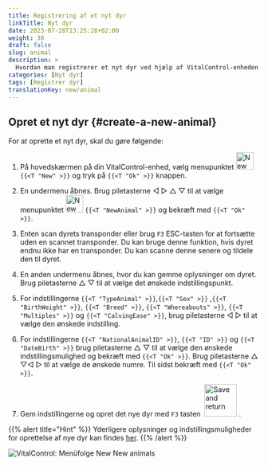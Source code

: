 ```yaml
---
title: Registrering af et nyt dyr
linkTitle: Nyt dyr
date: 2023-07-28T13:25:28+02:00
weight: 30
draft: false
slug: animal
description: >
  Hvordan man registrerer et nyt dyr ved hjælp af VitalControl-enheden.
categories: [Nyt dyr]
tags: [Registrer dyr]
translationKey: new/animal
---
```

## Opret et nyt dyr {#create-a-new-animal}

For at oprette et nyt dyr, skal du gøre følgende:

1. På hovedskærmen på din VitalControl-enhed, vælg menupunktet <img src="/icons/main/new-animal.svg" width="35" align="bottom" alt="New animal" /> `{{<T "New" >}}` og tryk på `{{<T "Ok" >}}` knappen.

2. En undermenu åbnes. Brug piletasterne ◁ ▷ △ ▽ til at vælge menupunktet <img src="/icons/main/new-animal.svg" width="35" align="bottom" alt="New animal" /> `{{<T "NewAnimal" >}}` og bekræft med `{{<T "Ok" >}}`.

3. Enten scan dyrets transponder eller brug `F3` ESC-tasten for at fortsætte uden en scannet transponder. Du kan bruge denne funktion, hvis dyret endnu ikke har en transponder. Du kan scanne denne senere og tildele den til dyret.

4. En anden undermenu åbnes, hvor du kan gemme oplysninger om dyret. Brug piletasterne △ ▽ til at vælge det ønskede indstillingspunkt.

5. For indstillingerne `{{<T "TypeAnimal" >}}`,`{{<T "Sex" >}}` ,`{{<T "BirthWeight" >}}`, `{{<T "Breed" >}}`, `{{<T "Whereabouts" >}}`, `{{<T "Multiples" >}}` og `{{<T "CalvingEase" >}}`, brug piletasterne ◁ ▷ til at vælge den ønskede indstilling.

6. For indstillingerne `{{<T "NationalAnimalID" >}}`, `{{<T "ID" >}}` og `{{<T "DateBirth" >}}` brug piletasterne △ ▽ til at vælge den ønskede indstillingsmulighed og bekræft med `{{<T "Ok" >}}`. Brug piletasterne △ ▽◁ ▷ til at vælge de ønskede numre. Til sidst bekræft med `{{<T "Ok" >}}`.

7. Gem indstillingerne og opret det nye dyr med `F3` tasten &nbsp;<img src="/icons/footer/save_exit.svg" width="65" align="bottom" alt="Save and return" />&nbsp;.

{{% alert title="Hint" %}}
Yderligere oplysninger og indstillingsmuligheder for oprettelse af nye dyr kan findes [her](../../settings/animal-registration/).
{{% /alert %}}

   ![VitalControl: Menüfolge New New animals](../images/new.png "Opret et nyt dyr")
